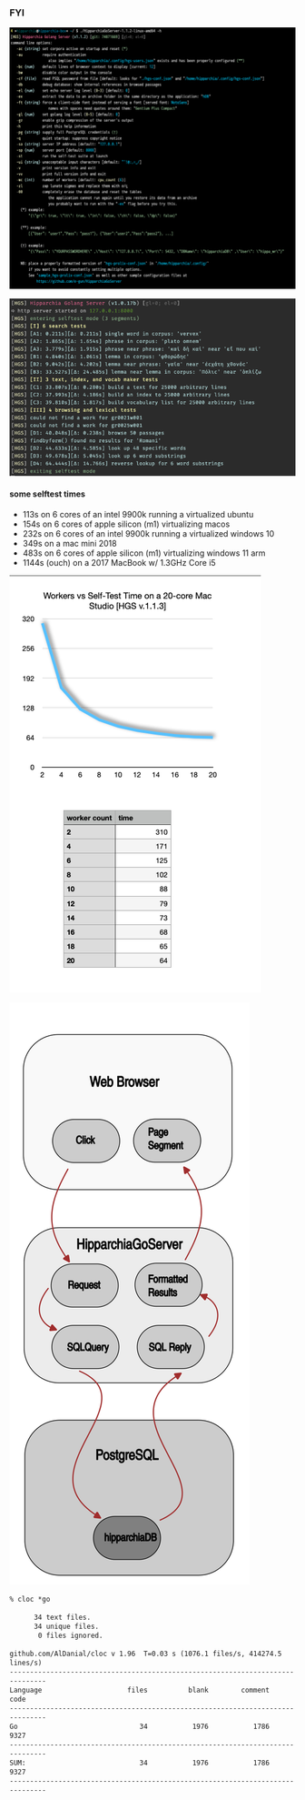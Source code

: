 
### FYI

![options](gitimg/hgscli.png)

![selftest](gitimg/selftest.png)
#### some selftest times

* 113s on 6 cores of an intel 9900k running a virtualized ubuntu
* 154s on 6 cores of apple silicon (m1) virtualizing macos
* 232s on 6 cores of an intel 9900k running a virtualized windows 10
* 349s on a mac mini 2018
* 483s on 6 cores of apple silicon (m1) virtualizing windows 11 arm
* 1144s (ouch) on a 2017 MacBook w/ 1.3GHz Core i5

![workers vs time](gitimg/workers_vs_time.png)

![workflow](gitimg/hipparchia_workflow.svg)


```
% cloc *go

      34 text files.
      34 unique files.                              
       0 files ignored.

github.com/AlDanial/cloc v 1.96  T=0.03 s (1076.1 files/s, 414274.5 lines/s)
-------------------------------------------------------------------------------
Language                     files          blank        comment           code
-------------------------------------------------------------------------------
Go                              34           1976           1786           9327
-------------------------------------------------------------------------------
SUM:                            34           1976           1786           9327
-------------------------------------------------------------------------------

```